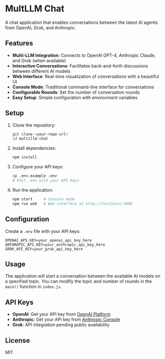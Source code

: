 # MultLLM Chat

A chat application that enables conversations between the latest AI agents from OpenAI, Grok, and Anthropic.

## Features

- **Multi-LLM Integration**: Connects to OpenAI GPT-4, Anthropic Claude, and Grok (when available)
- **Interactive Conversations**: Facilitates back-and-forth discussions between different AI models
- **Web Interface**: Real-time visualization of conversations with a beautiful UI
- **Console Mode**: Traditional command-line interface for conversations
- **Configurable Rounds**: Set the number of conversation rounds
- **Easy Setup**: Simple configuration with environment variables

## Setup

1. Clone the repository:
   ```bash
   git clone <your-repo-url>
   cd multillm-chat
   ```

2. Install dependencies:
   ```bash
   npm install
   ```

3. Configure your API keys:
   ```bash
   cp .env.example .env
   # Edit .env with your API keys
   ```

4. Run the application:
   ```bash
   npm start     # Console mode
   npm run web   # Web interface at http://localhost:3000
   ```

## Configuration

Create a `.env` file with your API keys:

```
OPENAI_API_KEY=your_openai_api_key_here
ANTHROPIC_API_KEY=your_anthropic_api_key_here
GROK_API_KEY=your_grok_api_key_here
```

## Usage

The application will start a conversation between the available AI models on a specified topic. You can modify the topic and number of rounds in the `main()` function in `index.js`.

## API Keys

- **OpenAI**: Get your API key from [OpenAI Platform](https://platform.openai.com/api-keys)
- **Anthropic**: Get your API key from [Anthropic Console](https://console.anthropic.com/)
- **Grok**: API integration pending public availability

## License

MIT